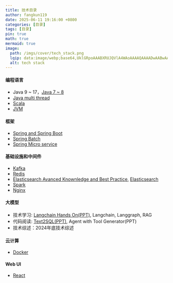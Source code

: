 ```yaml
---
title: 技术目录
author: fangkun119
date: 2025-06-11 19:16:00 +0800
categories: [目录]
tags: [目录]
pin: true
math: true
mermaid: true
image:
  path: /imgs/cover/tech_stack.png
  lqip: data:image/webp;base64,UklGRpoAAABXRUJQVlA4WAoAAAAQAAAADwAABwAAQUxQSDIAAAARL0AmbZurmr57yyIiqE8oiG0bejIYEQTgqiDA9vqnsUSI6H+oAERp2HZ65qP/VIAWAFZQOCBCAAAA8AEAnQEqEAAIAAVAfCWkAALp8sF8rgRgAP7o9FDvMCkMde9PK7euH5M1m6VWoDXf2FkP3BqV0ZYbO6NA/VFIAAAA
  alt: tech stack
---
```


#### 编程语言

* Java 9 ~ 17，[Java 7 ~ 8](https://github.com/fangkun119/java_proj_ref/blob/master/401_java8/)
* [Java multi thread](https://github.com/fangkun119/java_proj_ref/blob/master/410_concurrency/)
* [Scala](https://github.com/fangkun119/java_proj_ref/blob/master/400_scala/)
* [JVM](https://github.com/fangkun119/java_proj_ref/blob/master/490_jvm/)

#### 框架

* [Spring and Spring Boot](https://github.com/fangkun119/java_proj_ref/blob/master/001_spring_stack/)
* [Spring Batch](https://github.com/fangkun119/java_proj_ref/tree/master/001_spring_stack/004_spring_batch)
* [Spring Micro service](https://github.com/fangkun119/java_proj_ref/blob/master/002_micro_service/)

#### 基础设施和中间件

* [Kafka](https://github.com/fangkun119/java_proj_ref/blob/master/300_kafka/)
* [Redis](https://github.com/fangkun119/java_proj_ref/blob/master/320_redis/)
* [Elasticsearch Avanced Knownledge and Best Practice](https://fangkun119.github.io/tech-page/tags/elasticsearch/),   [Elasticsearch](https://github.com/fangkun119/java_proj_ref/blob/master/321_elasticsearch/es7stack/) 
* [Spark](https://github.com/fangkun119/java_proj_ref/blob/master/500_spark/)
* [Nginx](https://github.com/fangkun119/java_proj_ref/blob/master/100_nginx_tengine)

#### 大模型

* 技术学习:  [Langchain Hands On(PPT)](https://fangkun119.github.io/tech-page/posts/llm01-langchain-hands_on/),  Langchain,  Langgraph,  RAG
* 代码阅读:  [Text2SQL(PPT)](https://fangkun119.github.io/tech-page/posts/llm02-codeinterpreter_text2sql/), Agent with Tool Generator(PPT)
* 技术综述：2024年底技术综述

#### 云计算

* [Docker](https://github.com/fangkun119/java_proj_ref/blob/master/101_docker/)

#### Web UI

* [React](https://github.com/fangkun119/java_proj_ref/blob/master/200_react/)

